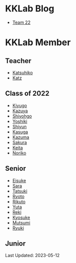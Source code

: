 # KKLab Blog

<!-- - [Team 21](https://kklab.mobi/blogTeam21/) -->
<!-- - [Team 22](https://kklab.mobi/blogTeam22/) -->

- [Team 22](https://kklab.mobi/blogTeam2023/)

# KKLab Member

## Teacher

- [Katsuhiko](https://kklab.mobi/katsuhiko/)
- [Katz](https://kklab.mobi/katz/)

## Class of 2022

- [Kiyugo](https://kklab.mobi/kiyugo/)
- [Kazuya](https://kklab.mobi/kazuya/)
- [Shiyohgo](https://kklab.mobi/shiyohgo/)
- [Yoshiki](https://kklab.mobi/yoshiki/)
- [Shiyun](https://kklab.mobi/shiyun/)
- [Kasuga](https://kklab.mobi/kasuga/)
- [Kazuma](https://kklab.mobi/kazuma/)
- [Sakura](https://kklab.mobi/sakura/)
- [Keita](https://kklab.mobi/keita/)
- [Noriko](https://kklab.mobi/noriko/)

## Senior

- [Eisuke](https://kklab.mobi/eisuke/)
- [Sara](https://kklab.mobi/sara/)
- [Tatsuki](https://kklab.mobi/tatsuki/)
- [Ryoto](https://kklab.mobi/ryoto/)
- [Rikuto](https://kklab.mobi/rikuto/)
- [Yuta](https://kklab.mobi/yuta/)
- [Reki](https://kklab.mobi/reki/)
- [Kyosuke](https://kklab.mobi/kyosuke/)
- [Mutsumi](https://kklab.mobi/mutsumi/)
- [Ryuki](https://kklab.mobi/ryuki/)

## Junior

Last Updated: 2023-05-12
